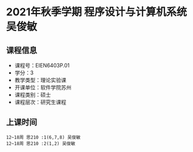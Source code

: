 # 2021年秋季学期 程序设计与计算机系统 吴俊敏






## 课程信息

- 课程号：EIEN6403P.01
- 学分：3
- 教学类型：理论实验课
- 开课单位：软件学院苏州
- 课程类别：硕士
- 课程层次：研究生课程

## 上课时间

```
12~18周 思210 :1(6,7,8) 吴俊敏
12~18周 思210 :2(1,2) 吴俊敏
```

